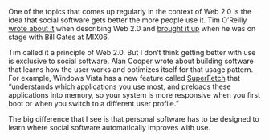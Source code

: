 One of the topics that comes up regularly in the context of Web 2.0 is
the idea that social software gets better the more people use it. Tim
O’Reilly [wrote about
it](http://www.oreillynet.com/pub/a/oreilly/tim/news/2005/09/30/what-is-web-20.html?page=2)
when describing Web 2.0 and [brought it
up](http://www.microsoft.com/billgates/speeches/2006/03-20MIX.asp) when
he was on stage with Bill Gates at MIX06.

Tim called it a principle of Web 2.0. But I don’t think getting better
with use is exclusive to social software. Alan Cooper wrote about
building software that learns how the user works and optimizes itself
for that usage pattern. For example, Windows Vista has a new feature
called
[SuperFetch](http://www.microsoft.com/windowsvista/features/foreveryone/performance.mspx#more)
that “understands which applications you use most, and preloads these
applications into memory, so your system is more responsive when you
first boot or when you switch to a different user profile.”

The big difference that I see is that personal software has to be
designed to learn where social software automatically improves with use.
